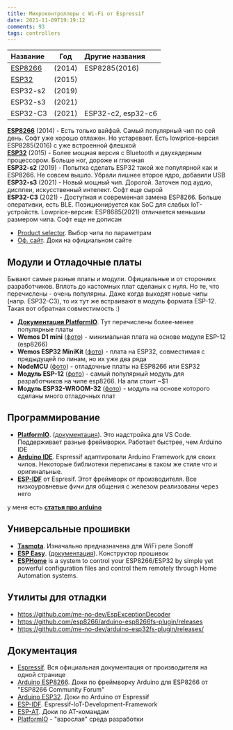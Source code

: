 ```yaml
---
title: Микроконтроллеры с Wi-Fi от Espressif
date: 2021-11-09T19:19:12
comments: 93
tags: controllers
---
```


| Название   |  Год   | Другие названия
:----------- | :----: | :----
| [ESP8266]  | (2014) | ESP8285(2016)
| [ESP32]    | (2015) | 
| ESP32-s2   | (2019) | 
| ESP32-s3   | (2021) | 
| ESP32-С3   | (2021) | ESP32-c2, esp32-c6

**[ESP8266]** (2014) - Есть только вайфай. Самый популярный чип по сей день. Софт уже хорошо отлажен. Но устаревает. Есть lowprice-версия ESP8285(2016) с уже встроенной флешкой  
**[ESP32]** (2015) - Более мощная версия с Bluetooth и двухядерным процессором. Больше ног, дороже и глючная  
**ESP32-s2** (2019) - Попытка сделать ESP32 такой же популярной как и ESP8266. Не совсем вышло. Убрали лишнее второе ядро, добавили USB  
**ESP32-s3** (2021) - Новый мощный чип. Дорогой. Заточен под аудио, дисплеи, искусственный интелект. Софт еще сырой  
**ESP32-С3** (2021) - Доступная и современная замена ESP8266. Больше оперативки, есть BLE. Позиционируется как SoC для слабых IoT-устройств. Lowprice-версия: ESP8685(2021) отличается меньшим размером чипа. Софт еще не дописан

- [Product selector](https://products.espressif.com/#/product-selector?language=en). Выбор чипа по параметрам
- [Оф. сайт](https://www.espressif.com/en/support/documents/technical-documents). Доки на официальном сайте

## Модули и Отладочные платы
Бывают самые разные платы и модули. Официальные и от сторониих разработчиков. Вплоть до кастомных плат сделаных с нуля. Но те, что перечислены - очень популярны. Даже когда выходят новые чипы (напр. ESP32-C3), то их тут же встраивают в модуль формата ESP-12. Такая вот обратная совместимость :) 
- [**Документация PlatformIO**](https://docs.platformio.org/en/latest/boards/index.html#espressif-32). Тут перечислены более-менее популярные платы
- **Wemos D1 mini** ([фото](#)) - минимальная плата на основе модуля ESP-12 (esp8266)
- **Wemos ESP32 MiniKit** ([фото](#)) - плата на ESP32, совместимая с предыдущей по пинам, но их уже два ряда
- **NodeMCU** ([фото](#)) - отладочные платы на ESP8266 или ESP32
- **Модуль ESP-12** ([фото](#)) - самый популярный модуль для разработчиков на чипе esp8266. На али стоит ~$1
- **Модуль ESP32-WROOM-32** ([фото](#)) - модуль на основе которого сделаны много отладочных плат

## Программирование
- [**PlatformIO**](https://platformio.org/platformio-ide). ([документация](https://docs.platformio.org/en/latest/)). Это надстройка для VS Code. Поддерживает разные фреймворки. Работает быстрее, чем Arduino IDE
- [**Arduino IDE**](https://www.arduino.cc/en/software). Espressif адаптировали Arduino Framework для своих чипов. Некоторые библиотеки переписаны в таком же стиле что и оригинальные.
- [**ESP-IDF**](https://docs.espressif.com/projects/esp-idf/en/latest/esp32/) от Espresif. Этот фреймворк от производителя. Все низкоуровневые фичи для общения с железом реализованы через него

у меня есть [**статья про arduino**](../coding/arduino.md)

## Универсальные прошивки
- [**Tasmota**](https://tasmota.github.io/docs/). Изначально предназначена для WiFi реле Sonoff
- [**ESP Easy**](https://www.letscontrolit.com/index.php#ESPEasy). ([документация](https://www.letscontrolit.com/wiki/index.php/ESPEasy#Introduction)). Конструктор прошивок
- [**ESPHome**](https://esphome.io/) is a system to control your ESP8266/ESP32 by simple yet powerful configuration files and control them remotely through Home Automation systems.

## Утилиты для отладки
- <https://github.com/me-no-dev/EspExceptionDecoder>
- <https://github.com/esp8266/arduino-esp8266fs-plugin/releases>
- <https://github.com/me-no-dev/arduino-esp32fs-plugin/releases/>

## Документация
- [Espressif](https://www.espressif.com/en/support/documents/technical-documents). Вся официальная документация от производителя на одной странице
- [Arduino ESP8266][esp8266]. Доки по фреймворку Arduino для ESP8266 от "ESP8266 Community Forum"
- [Arduino ESP32][esp32]. Доки по Arduino от Espressif
- [ESP-IDF](https://docs.espressif.com/projects/esp-idf/en/latest/esp32/). Espressif-IoT-Development-Framework
- [ESP-AT](https://docs.espressif.com/projects/esp-at/en/latest). Доки по AT-командам
- [PlatformIO](https://platformio.org/platformio-ide) - "взрослая" среда разработки


[ESP8266]: https://arduino-esp8266.readthedocs.io/en/latest/ "Доки по фреймворку Arduino для ESP8266. Автор: ESP8266 Community Forum"
[ESP32]: https://docs.espressif.com/projects/arduino-esp32/en/latest/ "Доки по Arduino от Espressif"
